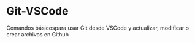 # Git-VSCode
Comandos básicospara usar Git desde VSCode y actualizar, modificar o crear archivos en Github
